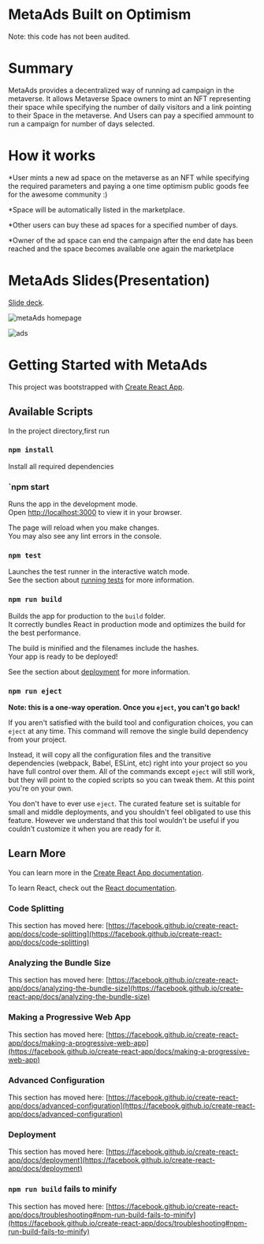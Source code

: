 # MetaAds Built on Optimism
Note: this code has not been audited. 

# Summary

MetaAds provides a decentralized way of running ad campaign in the metaverse. It allows Metaverse Space owners to mint an NFT representing their space while specifying the number of daily visitors and a link pointing to their Space in the metaverse. And Users can pay a specified ammount to run a campaign for number of days selected.

# How it works

*User mints a new ad space on the metaverse as an NFT while
specifying the required parameters and paying a one time optimism public goods fee for the awesome
community :)

*Space will be automatically listed in the marketplace.

*Other users can buy these ad spaces for a specified number of
days.

*Owner of the ad space can end the campaign after the end date
has been reached and the space becomes available one again the
marketplace

# MetaAds Slides(Presentation)

[Slide deck](https://docs.google.com/presentation/d/1bNEpsIAwUjTGhdi-A5FbyL-8d9t8cfeQ/edit?usp=sharing&ouid=112615134748046055372&rtpof=true&sd=true).

![metaAds homepage](https://user-images.githubusercontent.com/87926451/205502706-6c92be42-d0cf-4e5a-86ad-65aa42508725.png)


![ads](https://user-images.githubusercontent.com/87926451/205502721-89aca67e-6a1c-4b22-a8f1-c48c39e3c32d.png)




# Getting Started with MetaAds

This project was bootstrapped with [Create React App](https://github.com/facebook/create-react-app).

## Available Scripts

In the project directory,first run

### `npm install`

Install all required dependencies

### `npm start

Runs the app in the development mode.\
Open [http://localhost:3000](http://localhost:3000) to view it in your browser.

The page will reload when you make changes.\
You may also see any lint errors in the console.

### `npm test`

Launches the test runner in the interactive watch mode.\
See the section about [running tests](https://facebook.github.io/create-react-app/docs/running-tests) for more information.

### `npm run build`

Builds the app for production to the `build` folder.\
It correctly bundles React in production mode and optimizes the build for the best performance.

The build is minified and the filenames include the hashes.\
Your app is ready to be deployed!

See the section about [deployment](https://facebook.github.io/create-react-app/docs/deployment) for more information.

### `npm run eject`

**Note: this is a one-way operation. Once you `eject`, you can't go back!**

If you aren't satisfied with the build tool and configuration choices, you can `eject` at any time. This command will remove the single build dependency from your project.

Instead, it will copy all the configuration files and the transitive dependencies (webpack, Babel, ESLint, etc) right into your project so you have full control over them. All of the commands except `eject` will still work, but they will point to the copied scripts so you can tweak them. At this point you're on your own.

You don't have to ever use `eject`. The curated feature set is suitable for small and middle deployments, and you shouldn't feel obligated to use this feature. However we understand that this tool wouldn't be useful if you couldn't customize it when you are ready for it.

## Learn More

You can learn more in the [Create React App documentation](https://facebook.github.io/create-react-app/docs/getting-started).

To learn React, check out the [React documentation](https://reactjs.org/).

### Code Splitting

This section has moved here: [https://facebook.github.io/create-react-app/docs/code-splitting](https://facebook.github.io/create-react-app/docs/code-splitting)

### Analyzing the Bundle Size

This section has moved here: [https://facebook.github.io/create-react-app/docs/analyzing-the-bundle-size](https://facebook.github.io/create-react-app/docs/analyzing-the-bundle-size)

### Making a Progressive Web App

This section has moved here: [https://facebook.github.io/create-react-app/docs/making-a-progressive-web-app](https://facebook.github.io/create-react-app/docs/making-a-progressive-web-app)

### Advanced Configuration

This section has moved here: [https://facebook.github.io/create-react-app/docs/advanced-configuration](https://facebook.github.io/create-react-app/docs/advanced-configuration)

### Deployment

This section has moved here: [https://facebook.github.io/create-react-app/docs/deployment](https://facebook.github.io/create-react-app/docs/deployment)

### `npm run build` fails to minify

This section has moved here: [https://facebook.github.io/create-react-app/docs/troubleshooting#npm-run-build-fails-to-minify](https://facebook.github.io/create-react-app/docs/troubleshooting#npm-run-build-fails-to-minify)
